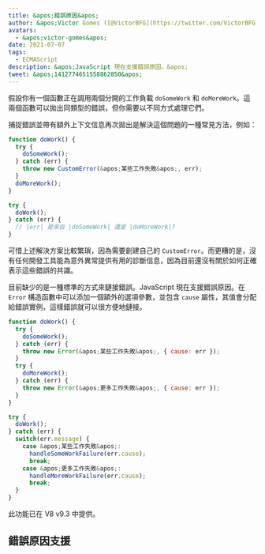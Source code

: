 ```yaml
---
title: &apos;錯誤原因&apos;
author: &apos;Victor Gomes ([@VictorBFG](https://twitter.com/VictorBFG))&apos;
avatars:
  - &apos;victor-gomes&apos;
date: 2021-07-07
tags:
  - ECMAScript
description: &apos;JavaScript 現在支援錯誤原因。&apos;
tweet: &apos;1412774651558862850&apos;
---
```


假設你有一個函數正在調用兩個分開的工作負載 `doSomeWork` 和 `doMoreWork`。這兩個函數可以拋出同類型的錯誤，但你需要以不同方式處理它們。

捕捉錯誤並帶有額外上下文信息再次拋出是解決這個問題的一種常見方法，例如：

```js
function doWork() {
  try {
    doSomeWork();
  } catch (err) {
    throw new CustomError(&apos;某些工作失敗&apos;, err);
  }
  doMoreWork();
}

try {
  doWork();
} catch (err) {
  // |err| 是來自 |doSomeWork| 還是 |doMoreWork|?
}
```

可惜上述解決方案比較繁瑣，因為需要創建自己的 `CustomError`。而更糟的是，沒有任何開發工具能為意外異常提供有用的診斷信息，因為目前還沒有關於如何正確表示這些錯誤的共識。

<!--truncate-->
目前缺少的是一種標準的方式來鏈接錯誤。JavaScript 現在支援錯誤原因。在 `Error` 構造函數中可以添加一個額外的選項參數，並包含 `cause` 屬性，其值會分配給錯誤實例，這樣錯誤就可以很方便地鏈接。

```js
function doWork() {
  try {
    doSomeWork();
  } catch (err) {
    throw new Error(&apos;某些工作失敗&apos;, { cause: err });
  }
  try {
    doMoreWork();
  } catch (err) {
    throw new Error(&apos;更多工作失敗&apos;, { cause: err });
  }
}

try {
  doWork();
} catch (err) {
  switch(err.message) {
    case &apos;某些工作失敗&apos;:
      handleSomeWorkFailure(err.cause);
      break;
    case &apos;更多工作失敗&apos;:
      handleMoreWorkFailure(err.cause);
      break;
  }
}
```

此功能已在 V8 v9.3 中提供。

## 錯誤原因支援

<feature-support chrome="93 https://chromium-review.googlesource.com/c/v8/v8/+/2784681"
                 firefox="91 https://bugzilla.mozilla.org/show_bug.cgi?id=1679653"
                 safari="15 https://bugs.webkit.org/show_bug.cgi?id=223302"
                 nodejs="no"
                 babel="no"></feature-support>
